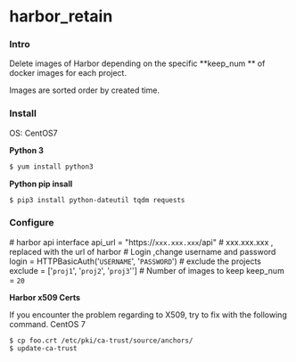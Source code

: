 # harbor_retain

### Intro

Delete images of Harbor depending on the specific **keep_num ** of docker images for each project.

Images are sorted order by created time.

###  Install

OS: CentOS7

**Python 3**

```sh
$ yum install python3
```

**Python pip insall** 

```sh
$ pip3 install python-dateutil tqdm requests
```
### Configure

\# harbor api interface
api_url = "https://`xxx.xxx.xxx`/api"  # xxx.xxx.xxx , replaced with the url of harbor
\# Login ,change username and password
login = HTTPBasicAuth('`USERNAME`', '`PASSWORD`') 
\# exclude the projects
exclude = ['`proj1`', '`proj2`', '`proj3`''] 
\# Number of images to keep
keep_num = `20`

**Harbor x509 Certs** 

If you encounter the problem regarding to X509, try to fix with the following command.
CentOS 7

```
$ cp foo.crt /etc/pki/ca-trust/source/anchors/
$ update-ca-trust
```
